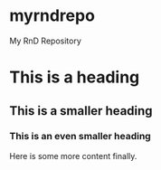 # myrndrepo
My RnD Repository

# This is a heading
## This is a smaller heading
### This is an even smaller heading

Here is some more content finally.

